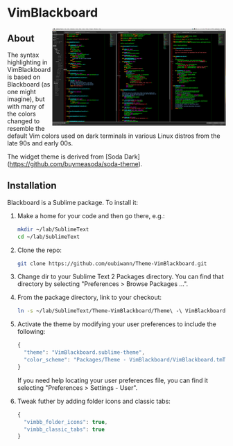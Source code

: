 # VimBlackboard

<a href="https://raw.github.com/oubiwann/Theme-VimBlackboard/master/Sublime-VimBlackboard.png">
  <img style="float:right" src="Sublime-VimBlackboard-small.png" />
</a>

## About

The syntax highlighting in VimBlackboard is based on Blackboard (as one might
imagine), but with many of the colors changed to resemble the default Vim colors
used on dark terminals in various Linux distros from the late 90s and early
00s.

The widget theme is derived from [Soda Dark] (https://github.com/buymeasoda/soda-theme).

## Installation
Blackboard is a Sublime package. To install it:

1. Make a home for your code and then go there, e.g.:

    ```bash
    mkdir ~/lab/SublimeText
    cd ~/lab/SublimeText
    ```

2. Clone the repo:

    ```bash
    git clone https://github.com/oubiwann/Theme-VimBlackboard.git
    ```

3. Change dir to your Sublime Text 2 Packages directory. You can find that
   directory by selecting "Preferences > Browse Packages ...".
4. From the package directory, link to your checkout:

    ```bash
    ln -s ~/lab/SublimeText/Theme-VimBlackboard/Theme\ -\ VimBlackboard .
    ```

5. Activate the theme by modifying your user preferences to include the
   following:

    ```javascript
    {
      "theme": "VimBlackboard.sublime-theme",
      "color_scheme": "Packages/Theme - VimBlackboard/VimBlackboard.tmTheme"
    }
    ```
    If you need help locating your user preferences file, you can find it selecting
    "Preferences > Settings - User".

6. Tweak futher by adding folder icons and classic tabs:

    ```javascript
    {
      "vimbb_folder_icons": true,
      "vimbb_classic_tabs": true
    }
    ```
